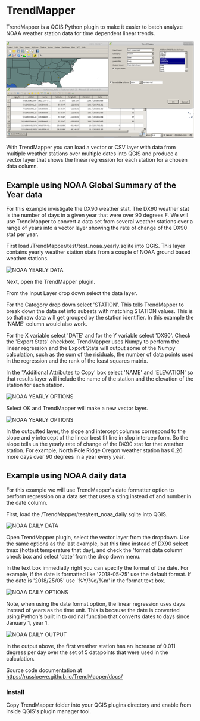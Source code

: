 # TrendMapper
TrendMapper is a QGIS Python plugin to make it easier to batch analyze NOAA weather station data for time dependent linear 
trends. 

![Trendmapper Screenshot1](https://raw.githubusercontent.com/russloewe/TrendMapper/master/trendmapper_screencap.png)

With TrendMapper you can load a vector or CSV layer with data from multiple weather stations over multiple 
dates into QGIS and produce a vector layer that shows the linear regression for each station for a chosen data column. 


## Example using NOAA Global Summary of the Year data
For this example invistigate the DX90 weather stat. The DX90 weather stat is the number of days in a given year
that were over 90 degrees F. We will use TrendMapper to convert a data set from several weather stations over 
a range of years into a vector layer showing the rate of change of the DX90 stat per year.

First load /TrendMapper/test/test_noaa_yearly.sqlite into QGIS. This layer contains yearly weather station stats from 
a couple of NOAA ground based weather stations.

![NOAA YEARLY DATA](https://russloewe.github.io/TrendMapper/pics/example_data.png)

Next, open the TrendMapper plugin.

From the Input Layer drop down select the data layer. 

For the Category drop down select 'STATION'. This tells TrendMapper to break down the data set into subsets with matching STATION values. This is so that raw data will get grouped by the station identifier. In this example the 'NAME' column would also work.

For the X variable select 'DATE' and for the Y variable select 'DX90'. Check the 'Export Stats' checkbox. TrendMapper 
uses Numpy to perform the linear regression and the Export Stats will output some of the Numpy calculation, such as 
the sum of the risiduals, the number of data points used in the regression and the rank of the least squares matrix.

In the "Additional Attributes to Copy' box select 'NAME' and 'ELEVATION' so that results layer will include the 
name of the station and the elevation of the station for each station. 

![NOAA YEARLY OPTIONS](https://russloewe.github.io/TrendMapper/pics/example_options.png)

Select OK and TrendMapper will make a new vector layer.

![NOAA YEARLY OPTIONS](https://russloewe.github.io/TrendMapper/pics/example_output.png)

In the outputted layer, the slope and intercept columns correspond to the slope and y intercept of the linear
best fit line in slop intercep form. So the slope tells us the yearly rate of change of the DX90 stat for that
weather station. For example, North Pole Ridge Oregon weather station has 0.26 more days over 90 degrees in a 
year every year.

## Example using NOAA daily data
For this example we will use TrendMapper's date formatter option to perform regression on a data set that uses 
a sting instead of and number in the date column.

First, load the /TrendMapper/test/test_noaa_daily.sqlite into QGIS.


![NOAA DAILY DATA](https://russloewe.github.io/TrendMapper/pics/example_daily_data.png)

Open TrendMapper plugin, select the vector layer from the dropdown. Use the same options as the last example, but this 
time instead of DX90 select tmax (hottest temperature that day), and check the 'format data column' check box and select 
'date' from the drop down menu. 

In the text box immediatly right you can specify the format of the date. For example, if the
date is formatted like '2018-05-25' use the default format. If the date is '2018/25/05' use '%Y/%d/%m' in the format text 
box.


![NOAA DAILY OPTIONS](https://russloewe.github.io/TrendMapper/pics/example_daily_options.png)

Note, when using the date format option, the linear regression uses days instead of years as the time unit. This is because 
the date is converted using Python's built in to ordinal function that converts dates to days since January 1, year 1.


![NOAA DAILY OUTPUT](https://russloewe.github.io/TrendMapper/pics/example_daily_output.png)

In the output above, the first weather station has an increase of 0.011 degress per day over the set of 5 datapoints that 
were used in the calculation.


Source code documentation at https://russloewe.github.io/TrendMapper/docs/

### Install
Copy TrendMapper folder into your QGIS plugins directory and enable from inside QGIS's plugin manager tool.
